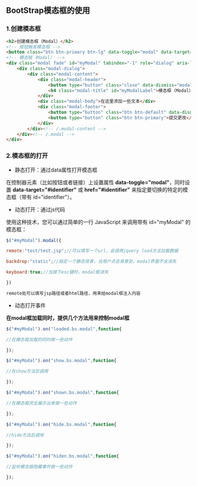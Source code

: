 ## BootStrap模态框的使用

### 1.创建模态框

```html
<h2>创建模态框（Modal）</h2>
<!-- 按钮触发模态框 -->
<button class="btn btn-primary btn-lg" data-toggle="modal" data-target="#myModal">开始演示模态框</button>
<!-- 模态框（Modal） -->
<div class="modal fade" id="myModal" tabindex="-1" role="dialog" aria-labelledby="myModalLabel" aria-hidden="true">
    <div class="modal-dialog">
        <div class="modal-content">
            <div class="modal-header">
                <button type="button" class="close" data-dismiss="modal" aria-hidden="true">&times;</button>
                <h4 class="modal-title" id="myModalLabel">模态框（Modal）标题</h4>
            </div>
            <div class="modal-body">在这里添加一些文本</div>
            <div class="modal-footer">
                <button type="button" class="btn btn-default" data-dismiss="modal">关闭</button>
                <button type="button" class="btn btn-primary">提交更改</button>
            </div>
        </div><!-- /.modal-content -->
    </div><!-- /.modal -->
</div>
```



### 2.模态框的打开

- 静态打开：通过data属性打开模态框

在控制器元素（比如按钮或者链接）上设置属性 **data-toggle="modal"**，同时设置 **data-target="#identifier"** 或 **href="#identifier"** 来指定要切换的特定的模态框（带有 id="identifier"）。

- 动态打开：通过js代码

使用这种技术，您可以通过简单的一行 JavaScript 来调用带有 id="myModal" 的模态框：

```javascript
$("#myModal").modal({

remote:"test/test.jsp";//可以填写一个url，会调用jquery load方法加载数据

backdrop:"static";//指定一个静态背景，当用户点击背景处，modal界面不会消失

keyboard:true;//当按下esc键时，modal框消失

})

remote处可以填写jsp路径或者html路径，用来给modal框注入内容

```

- 动态打开事件

**在modal框加载同时，提供几个方法用来控制modal框**

```javascript
$("#myModal").on("loaded.bs.modal",function{

//在模态框加载的同时做一些动作

});
```

```javascript
$("#myModal").on("show.bs.modal",function{

//在show方法后调用

});
```

```javascript
$("#myModal").on("shown.bs.modal",function{

//在模态框完全展示出来做一些动作

});
```

```javascript
$("#myModal").on("hide.bs.modal",function{

//hide方法后调用

});
```

```javascript
$("#myModal").on("hiden.bs.modal",function{

//监听模态框隐藏事件做一些动作

});
```

